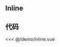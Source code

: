 ## Inline

<script setup>
import Inline from '../demo/inline.vue'
</script>

<ClientOnly>
<Inline />
</ClientOnly>

## 代码

<<< @/demo/inline.vue
